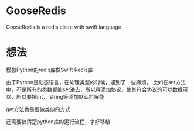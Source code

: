 # GooseRedis
GooseRedis is a redis client with swift language
# 想法
模拟Python的redis库做Swift Redis库

由于Python是动态语言，在处理类型的时候，遇到了一些麻烦。
比如在set方法中，不是所有的参数都能set进去，所以得添加协议，使其符合协议的可以数据可以，所以要把int， string等添加默认扩展能

get方法也是要做类似的方式

还需要搞清楚python库的运行流程，才好移植